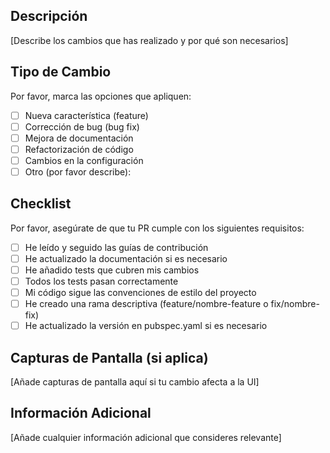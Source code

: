 ## Descripción
[Describe los cambios que has realizado y por qué son necesarios]

## Tipo de Cambio
Por favor, marca las opciones que apliquen:

- [ ] Nueva característica (feature)
- [ ] Corrección de bug (bug fix)
- [ ] Mejora de documentación
- [ ] Refactorización de código
- [ ] Cambios en la configuración
- [ ] Otro (por favor describe):

## Checklist
Por favor, asegúrate de que tu PR cumple con los siguientes requisitos:

- [ ] He leído y seguido las guías de contribución
- [ ] He actualizado la documentación si es necesario
- [ ] He añadido tests que cubren mis cambios
- [ ] Todos los tests pasan correctamente
- [ ] Mi código sigue las convenciones de estilo del proyecto
- [ ] He creado una rama descriptiva (feature/nombre-feature o fix/nombre-fix)
- [ ] He actualizado la versión en pubspec.yaml si es necesario

## Capturas de Pantalla (si aplica)
[Añade capturas de pantalla aquí si tu cambio afecta a la UI]

## Información Adicional
[Añade cualquier información adicional que consideres relevante] 